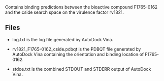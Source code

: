 Contains binding predictions between the bioactive compound F1765-0162 and the cside search space on the virulence factor rv1821.

## Files

- log.txt is the log file generated by AutoDock Vina.

- rv1821_F1765-0162_cside.pdbqt is the PDBQT file generated by AutoDock Vina containing the orientation and binding location of F1765-0162.

- stdoe.txt is the combined STDOUT and STDERR output of AutoDock Vina.

